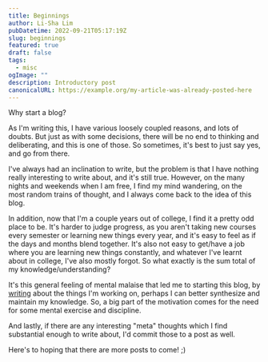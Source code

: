 ```yaml
---
title: Beginnings
author: Li-Sha Lim
pubDatetime: 2022-09-21T05:17:19Z
slug: beginnings
featured: true
draft: false
tags:
  - misc
ogImage: ""
description: Introductory post
canonicalURL: https://example.org/my-article-was-already-posted-here
---
```

Why start a blog?

As I'm writing this, I have various loosely coupled reasons, and lots of doubts. But just as with some decisions, there will be no end to thinking and deliberating, and this is one of those. So sometimes, it's best to just say yes, and go from there.

I've always had an inclination to write, but the problem is that I have nothing really interesting to write about, and it's still true. However, on the many nights and weekends when I am free, I find my mind wandering, on the most random trains of thought, and I always come back to the idea of this blog.

In addition, now that I'm a couple years out of college, I find it a pretty odd place to be. It's harder to judge progress, as you aren't taking new courses every semester or learning new things every year, and it's easy to feel as if the days and months blend together. It's also not easy to get/have a job where you are learning new things constantly, and whatever I've learnt about in college, I've also mostly forgot. So what exactly is the sum total of my knowledge/understanding?

It's this general feeling of mental malaise that led me to starting this blog, by [writing](https://www.paulgraham.com/words.html) about the things I'm working on, perhaps I can better synthesize and maintain my knowledge. So, a big part of the motivation comes for the need for some mental exercise and discipline.

And lastly, if there are any interesting "meta" thoughts which I find substantial enough to write about, I'd commit those to a post as well.

Here's to hoping that there are more posts to come! ;)

